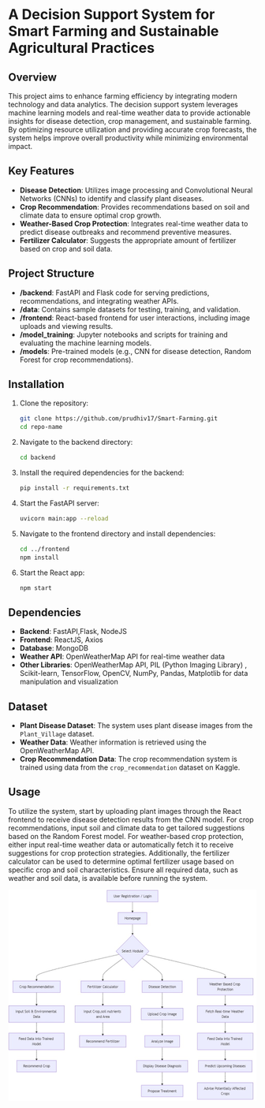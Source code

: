 # A Decision Support System for Smart Farming and Sustainable Agricultural Practices

## Overview

This project aims to enhance farming efficiency by integrating modern technology and data analytics. The decision support system leverages machine learning models and real-time weather data to provide actionable insights for disease detection, crop management, and sustainable farming. By optimizing resource utilization and providing accurate crop forecasts, the system helps improve overall productivity while minimizing environmental impact.

## Key Features

- **Disease Detection**: Utilizes image processing and Convolutional Neural Networks (CNNs) to identify and classify plant diseases.
- **Crop Recommendation**: Provides recommendations based on soil and climate data to ensure optimal crop growth.
- **Weather-Based Crop Protection**: Integrates real-time weather data to predict disease outbreaks and recommend preventive measures.
- **Fertilizer Calculator**: Suggests the appropriate amount of fertilizer based on crop and soil data.

## Project Structure

- **/backend**: FastAPI and Flask code for serving predictions, recommendations, and integrating weather APIs.
- **/data**: Contains sample datasets for testing, training, and validation.
- **/frontend**: React-based frontend for user interactions, including image uploads and viewing results.
- **/model_training**: Jupyter notebooks and scripts for training and evaluating the machine learning models.
- **/models**: Pre-trained models (e.g., CNN for disease detection, Random Forest for crop recommendations).


## Installation

1. Clone the repository:
   ```bash
   git clone https://github.com/prudhiv17/Smart-Farming.git
   cd repo-name
   ```

2. Navigate to the backend directory:
   ```bash
   cd backend
   ```

3. Install the required dependencies for the backend:
   ```bash
   pip install -r requirements.txt
   ```

4. Start the FastAPI server:
   ```bash
   uvicorn main:app --reload
   ```

5. Navigate to the frontend directory and install dependencies:
   ```bash
   cd ../frontend
   npm install
   ```

6. Start the React app:
   ```bash
   npm start
   ```

## Dependencies

- **Backend**: FastAPI,Flask, NodeJS
- **Frontend**: ReactJS, Axios
- **Database**: MongoDB
- **Weather API**: OpenWeatherMap API for real-time weather data
- **Other Libraries**: OpenWeatherMap API, PIL (Python Imaging Library) , Scikit-learn, TensorFlow, OpenCV, NumPy, Pandas, Matplotlib for data manipulation and visualization


## Dataset

- **Plant Disease Dataset**: The system uses plant disease images from the `Plant_Village` dataset.
- **Weather Data**: Weather information is retrieved using the OpenWeatherMap API.
- **Crop Recommendation Data**: The crop recommendation system is trained using data from the `crop_recommendation` dataset on Kaggle.

## Usage

To utilize the system, start by uploading plant images through the React frontend to receive disease detection results from the CNN model. For crop recommendations, input soil and climate data to get tailored suggestions based on the Random Forest model. For weather-based crop protection, either input real-time weather data or automatically fetch it to receive suggestions for crop protection strategies. Additionally, the fertilizer calculator can be used to determine optimal fertilizer usage based on specific crop and soil characteristics. Ensure all required data, such as weather and soil data, is available before running the system.



![FlowChart](data/FlowChart.jpeg)



